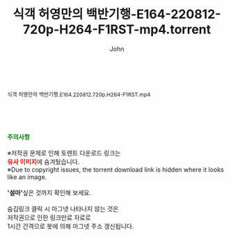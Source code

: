 ﻿---
layout: post
title:  "식객 허영만의 백반기행-E164-220812-720p-H264-F1RST-mp4.torrent"
author: John
categories: [ 방송/음악 ]
tags: [  ]
image:  
description: "식객 허영만의 백반기행-E164-220812-720p-H264-F1RST-mp4 torrent 정보 공유"
toc: true
toc_sticky: true
---

<br>
<div class="view-img">
<a class="view_image" href="http://torrentmobile61.com/bbs/view_image.php?fn=%2Fdata%2Ffile%2Fmusic%2F3735183265_aQb6Ki9Y_3d3f5872697d584a15a398370cd31e707c22766f.jpg" target="_blank"><img alt="" class="img-tag" content="http://torrentmobile61.com/data/file/music/3735183265_aQb6Ki9Y_3d3f5872697d584a15a398370cd31e707c22766f.jpg" itemprop="image" src="http://torrentmobile61.com/data/file/music/thumb-3735183265_aQb6Ki9Y_3d3f5872697d584a15a398370cd31e707c22766f_835x2212.jpg"/></a></div><div class="view-content" itemprop="description">
<p><span style="font-size:12px;">식객 허영만의 백반기행.E164.220812.720p.H264-F1RST.mp4</span> </p> </div>
    
<br><br><br>
<p data-ke-size="size16"><b><span style="color: green;">주의사항</span></b><br /><br />※저작권 문제로 인해 토렌트 다운로드 링크는<br /><b><span style="color: red;">유사 이미지</span></b>에 숨겨뒀습니다.<br />※Due to copyright issues, the torrent download link is hidden where it looks like an image.<br /><br /><b>'설마'</b>싶은 것까지 확인해 보세요.<br /><br />숨김링크 클릭 시 마그넷 나타나지 않는 것은<br />저작권으로 인한 링크만료 자료로<br />1시간 간격으로 봇에 의해 마그넷 주소 갱신됩니다.</p>
